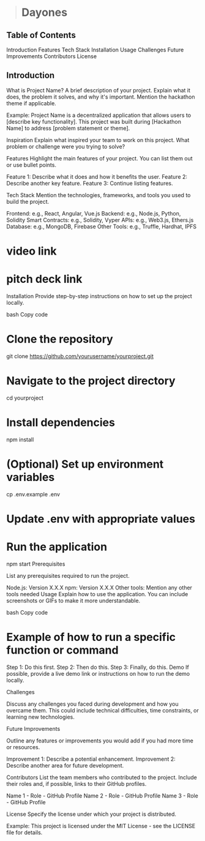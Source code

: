 
> # Dayones

## Table of Contents

Introduction
Features
Tech Stack
Installation
Usage
Challenges
Future Improvements
Contributors
License

## Introduction

What is Project Name?
A brief description of your project. Explain what it does, the problem it solves, and why it's important. Mention the hackathon theme if applicable.

Example: Project Name is a decentralized application that allows users to [describe key functionality]. This project was built during [Hackathon Name] to address [problem statement or theme].

Inspiration
Explain what inspired your team to work on this project. What problem or challenge were you trying to solve?

Features
Highlight the main features of your project. You can list them out or use bullet points.

Feature 1: Describe what it does and how it benefits the user.
Feature 2: Describe another key feature.
Feature 3: Continue listing features.

Tech Stack
Mention the technologies, frameworks, and tools you used to build the project.

Frontend: e.g., React, Angular, Vue.js
Backend: e.g., Node.js, Python, Solidity
Smart Contracts: e.g., Solidity, Vyper
APIs: e.g., Web3.js, Ethers.js
Database: e.g., MongoDB, Firebase
Other Tools: e.g., Truffle, Hardhat, IPFS


# video link


# pitch deck link


Installation
Provide step-by-step instructions on how to set up the project locally.

bash
Copy code
# Clone the repository
git clone https://github.com/yourusername/yourproject.git

# Navigate to the project directory
cd yourproject

# Install dependencies
npm install

# (Optional) Set up environment variables
cp .env.example .env
# Update .env with appropriate values

# Run the application
npm start
Prerequisites

List any prerequisites required to run the project.

Node.js: Version X.X.X
npm: Version X.X.X
Other tools: Mention any other tools needed
Usage
Explain how to use the application. You can include screenshots or GIFs to make it more understandable.

bash
Copy code

# Example of how to run a specific function or command
Step 1: Do this first.
Step 2: Then do this.
Step 3: Finally, do this.
Demo
If possible, provide a live demo link or instructions on how to run the demo locally.


Challenges

Discuss any challenges you faced during development and how you overcame them. This could include technical difficulties, time constraints, or learning new technologies.

Future Improvements

Outline any features or improvements you would add if you had more time or resources.

Improvement 1: Describe a potential enhancement.
Improvement 2: Describe another area for future development.

Contributors
List the team members who contributed to the project. Include their roles and, if possible, links to their GitHub profiles.

Name 1 - Role - GitHub Profile
Name 2 - Role - GitHub Profile
Name 3 - Role - GitHub Profile

License
Specify the license under which your project is distributed.

Example: This project is licensed under the MIT License - see the LICENSE file for details.
